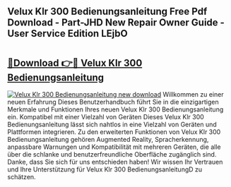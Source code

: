 ## Velux Klr 300 Bedienungsanleitung Free Pdf Download - Part-JHD New Repair Owner Guide - User Service Edition LEjbO

# <h2><a href="http://df2cu1.blite.top/?on=Velux+Klr+300+Bedienungsanleitung">🔗Download 👉🔴 Velux Klr 300 Bedienungsanleitung</a></h2>

[![Velux Klr 300 Bedienungsanleitung new download](https://i.imgur.com/lujVjoI.png)](http://df2cu1.blite.top/?on=Velux+Klr+300+Bedienungsanleitung)
Willkommen zu einer neuen Erfahrung Dieses Benutzerhandbuch führt Sie in die einzigartigen Merkmale und Funktionen Ihres neuen Velux Klr 300 Bedienungsanleitung ein. Kompatibel mit einer Vielzahl von Geräten Dieses Velux Klr 300 Bedienungsanleitung lässt sich nahtlos in eine Vielzahl von Geräten und Plattformen integrieren. Zu den erweiterten Funktionen von Velux Klr 300 Bedienungsanleitung gehören Augmented Reality, Spracherkennung, anpassbare Warnungen und Kompatibilität mit mehreren Geräten, die alle über die schlanke und benutzerfreundliche Oberfläche zugänglich sind. Danke, dass Sie sich für uns entschieden haben! Wir wissen Ihr Vertrauen und Ihre Unterstützung für Velux Klr 300 BedienungsanleitungD zu schätzen.
